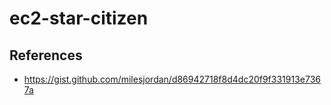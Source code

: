 # ec2-star-citizen

## References
- https://gist.github.com/milesjordan/d86942718f8d4dc20f9f331913e7367a
